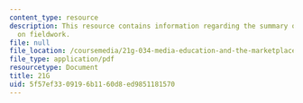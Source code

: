 ```yaml
---
content_type: resource
description: This resource contains information regarding the summary of the project
  on fieldwork.
file: null
file_location: /coursemedia/21g-034-media-education-and-the-marketplace-fall-2005/5f57ef3309196b1160d8ed9851181570_MIT21G_034F05_fieldwrkproj.pdf
file_type: application/pdf
resourcetype: Document
title: 21G
uid: 5f57ef33-0919-6b11-60d8-ed9851181570
---
```

